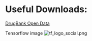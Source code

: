 # Useful Downloads:

[DrugBank Open Data](https://go.drugbank.com/releases/latest#open-data)

Tensorflow image
![tf_logo_social.png](https://www.tensorflow.org/images/tf_logo_social.png)
